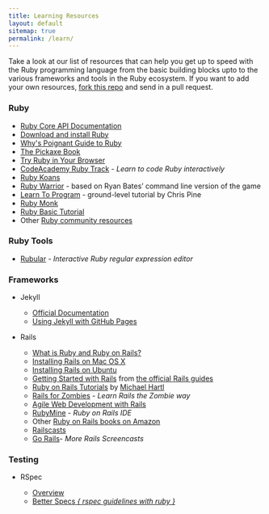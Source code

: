 ```yaml
---
title: Learning Resources
layout: default
sitemap: true
permalink: /learn/
---
```



Take a look at our list of resources that can help you get up to speed with the
Ruby programming language from the basic building blocks upto to the various
frameworks and tools in the Ruby ecosystem. If you want to add your own
resources, [fork this repo][fork] and send in a pull request.

### Ruby

* [Ruby Core API Documentation][ruby-8]
* [Download and install Ruby][ruby-2]
* [Why's Poignant Guide to Ruby][ruby-3]
* [The Pickaxe Book][ruby-4]
* [Try Ruby in Your Browser][ruby-5]
* [CodeAcademy Ruby Track][ruby-1] - _Learn to code Ruby interactively_
* [Ruby Koans][ruby-9]
* [Ruby Warrior][ruby-10] - based on Ryan Bates’ command line version of the game
* [Learn To Program][ruby-11] - ground-level tutorial by Chris Pine
* [Ruby Monk][ruby-12]
* [Ruby Basic Tutorial][ruby-13]
* Other [Ruby community resources][ruby-6]

### Ruby Tools

* [Rubular][ruby-tool-1] - _Interactive Ruby regular expression editor_

### Frameworks

* Jekyll

  * [Official Documentation][jekyll-1]
  * [Using Jekyll with GitHub Pages][jekyll-2]

* Rails

  * [What is Ruby and Ruby on Rails?][rails-1]
  * [Installing Rails on Mac OS X][rails-2]
  * [Installing Rails on Ubuntu][rails-3]
  * [Getting Started with Rails][rails-6] from [the official Rails guides][rails-7]
  * [Ruby on Rails Tutorials][rails-4] by [Michael Hartl][rails-5]
  * [Rails for Zombies][rails-8] - _Learn Rails the Zombie way_
  * [Agile Web Development with Rails][rails-9]
  * [RubyMine][rails-11] - _Ruby on Rails IDE_
  * Other [Ruby on Rails books on Amazon][rails-10]
  * [Railscasts][rails-12]
  * [Go Rails][rails-13]- _More Rails Screencasts_

### Testing

* RSpec

  * [Overview][rspec-2]
  * [Better Specs _{ rspec guidelines with ruby }_][rspec-1]


[jekyll-1]: http://jekyllrb.com
[jekyll-2]: https://help.github.com/articles/using-jekyll-with-pages

[rails-1]: http://railsapps.github.io/what-is-ruby-rails.html
[rails-2]: http://www.createdbypete.com/articles/ruby-on-rails-development-setup-for-mac-osx/
[rails-3]: http://railsapps.github.io/installrubyonrails-ubuntu.html
[rails-4]: http://ruby.railstutorial.org/
[rails-5]: http://michaelhartl.com/
[rails-6]: http://guides.rubyonrails.org/getting_started.html
[rails-7]: http://guides.rubyonrails.org/index.html
[rails-8]: http://railsforzombies.org/
[rails-9]: http://pragprog.com/titles/rails4/agile-web-development-with-rails
[rails-10]: http://goo.gl/MWIwa
[rails-11]: http://www.jetbrains.com/ruby/
[rails-12]: http://railscasts.com/
[rails-13]: https://gorails.com/

[ruby-1]: https://www.codecademy.com/learn/learn-ruby
[ruby-2]: https://www.ruby-lang.org
[ruby-3]: http://mislav.uniqpath.com/poignant-guide/
[ruby-4]: http://ruby-doc.com/docs/ProgrammingRuby/
[ruby-5]: http://tryruby.org/
[ruby-6]: https://www.ruby-lang.org/en/community/
[ruby-8]: http://www.ruby-doc.org/core
[ruby-9]: http://rubykoans.com/
[ruby-10]: https://www.bloc.io/ruby-warrior/
[ruby-11]: https://pine.fm/LearnToProgram/
[ruby-12]: https://rubymonk.com/
[ruby-13]: https://netguru.co/blog/all-you-need-to-know-to-start-with-ruby

[ruby-tool-1]: http://rubular.com/

[rspec-1]: http://betterspecs.org/
[rspec-2]: http://rspec.info/

[fork]: https://github.com/Nairuby/nairuby.github.io/fork
